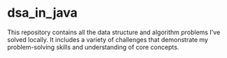 # dsa_in_java
This repository contains all the data structure and algorithm problems I've solved locally. It includes a variety of challenges that demonstrate my problem-solving skills and understanding of core concepts.
